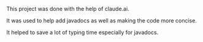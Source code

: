 This project was done with the help of claude.ai.

It was used to help add javadocs as well as making the code more concise.

It helped to save a lot of typing time especially for javadocs.